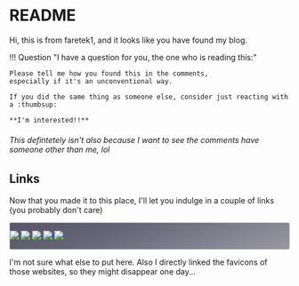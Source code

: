 # README

Hi, this is from faretek1, and it looks like you have found my blog.

!!! Question "I have a question for you, the one who is reading this:"

    Please tell me how you found this in the comments, 
    especially if it's an unconventional way. 

    If you did the same thing as someone else, consider just reacting with a :thumbsup:

    **I'm interested!!**

###### This defintetely isn't also because I want to see the comments have someone other than me, lol

## Links

Now that you made it to this place, I'll let you indulge in a couple of links (you probably don't care)
<div style="
background: linear-gradient(
    341deg,
    rgba(153, 152, 164, 1) 0%, 
    rgba(103, 102, 119, 1) 63%, 
    rgba(94, 93, 111, 1) 81%, 
    rgba(89, 88, 107, 1) 100%
);
border: .075rem solid #FFFFFF80;
border-radius: .2rem;
" markdown>


[![](https://scratch.mit.edu/favicon.ico)](https://scratch.mit.edu/users/faretek1/)
[![](https://github.githubassets.com/favicons/favicon.svg)](https://github.com/FAReTek1)
[![](https://cdn.prod.website-files.com/6257adef93867e50d84d30e2/62fddf0fde45a8baedcc7ee5_847541504914fd33810e70a0ea73177e%20(2)-1.png)](https://discord.com/invite/XGKV8X9hfh)
[![](https://web-cdn.bsky.app/static/favicon-32x32.png)](https://bsky.app/profile/faretek1.github.io)
[![](https://mastodon.social/packs/assets/favicon-32x32-CiQz7Niw.png)](https://mastodon.social/@retek1)

</div>

I'm not sure what else to put here. Also I directly linked the favicons of those websites, so they might disappear one
day...